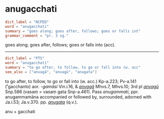 # anugacchati

``` toml
dict_label = "NCPED"
word = "anugacchati"
summary = "goes along; goes after, follows; goes or falls int"
grammar_comment = "pr. 3 sg."
```

goes along; goes after, follows; goes or falls into (acc).

--------------------

``` toml
dict_label = "PTS"
word = "anugacchati"
summary = "to go after, to follow, to go or fall into (w. acc"
see_also = ["anvagā", "anvagū", "anugata"]
```

to go after, to follow, to go or fall into (w. acc.) Kp\-a.223; Pv\-a.141 (˚gacchanto) aor. *\-gamāsi* Vin.i.16, & *[anvagā](anvagā.md)* Mhvs.7, Mhvs.10; 3rd pl *[anvagū](anvagū.md)* Snp.586 (vasaṃ = vasaṃ gata Snp\-a.461). Pass *anugammati*, ppr. anugammamāna accompanied or followed by, surrounded, adorned with Ja.i.53; Ja.v.370. pp. *[anugata](anugata.md)* (q.v.).

anu \+ gacchati

